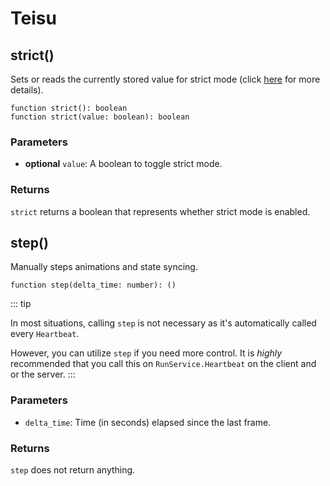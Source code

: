 # Teisu

## strict()

Sets or reads the currently stored value for strict mode (click [here](../tutorials/fundamentals/strict-mode) for more details).

```luau
function strict(): boolean
function strict(value: boolean): boolean
```

### Parameters

-  **optional** `value`: A boolean to toggle strict mode.

### Returns

`strict` returns a boolean that represents whether strict mode is enabled.


## step()

Manually steps animations and state syncing.

```luau
function step(delta_time: number): ()
```

::: tip

In most situations, calling `step` is not necessary as it's automatically called every `Heartbeat`.

However, you can utilize `step` if you need more control. It is *highly* recommended that you call this on `RunService.Heartbeat` on the client and or the server.
:::

### Parameters

-  `delta_time`: Time (in seconds) elapsed since the last frame.

### Returns

`step` does not return anything.
